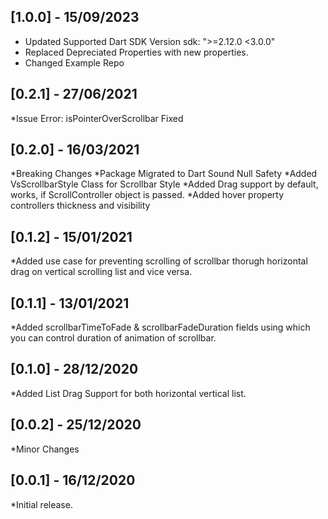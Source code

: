 ## [1.0.0] - 15/09/2023
* Updated Supported Dart SDK Version  sdk: ">=2.12.0 <3.0.0"
* Replaced Depreciated Properties with new properties.
* Changed Example Repo

## [0.2.1] - 27/06/2021
*Issue Error: isPointerOverScrollbar Fixed
## [0.2.0] - 16/03/2021

*Breaking Changes
*Package Migrated to Dart Sound Null Safety
*Added VsScrollbarStyle Class for Scrollbar Style
*Added Drag support by default, works, if ScrollController object is passed.
*Added hover property controllers thickness and visibility

## [0.1.2] - 15/01/2021

*Added use case for preventing scrolling of scrollbar thorugh horizontal drag on vertical scrolling list and vice versa.

## [0.1.1] - 13/01/2021

*Added scrollbarTimeToFade & scrollbarFadeDuration fields using which you can control duration of animation of scrollbar.

## [0.1.0] - 28/12/2020

*Added List Drag Support for both horizontal vertical list.

## [0.0.2] - 25/12/2020

*Minor Changes

## [0.0.1] - 16/12/2020

 *Initial release.
